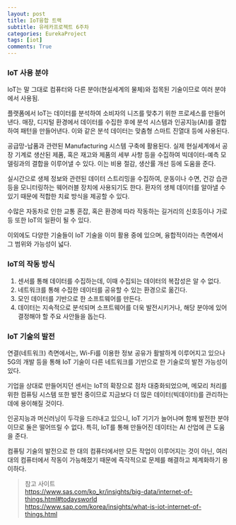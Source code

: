 ```yaml
---
layout: post
title: IoT융합 트랙
subtitle: 유레카프로젝트 6주차
categories: EurekaProject
tags: [iot]
comments: True
---
```


### IoT 사용 분야

IoT는 말 그대로 컴퓨터와 다른 분야(현실세계의 물체)와 접목된 기술이므로 여러 분야에서 사용됨.

플랫폼에서 IoT는 데이터를 분석하여 소비자의 니즈를 맞추기 위한 프로세스를 만들어낸다. 매장, 디지털 환경에서 데이터를 수집한 후에 분석 시스템과 인공지능(AI)를 결합하여 패턴을 만들어낸다. 이와 같은 분석 데이터는 맞춤형 스마트 진열대 등에 사용된다.

공급망-납품과 관련된 Manufacturing 시스템 구축에 활용된다. 실제 현실세계에서 공장 기계로 생산된 제품, 혹은 재고와 제품의 세부 사항 등을 수집하여 빅데이터-예측 모델링과의 결합을 이루어낼 수 있다. 이는 비용 절감, 생산률 개선 등에 도움을 준다.

실시간으로 생체 정보와 관련된 데이터 스트리밍을 수집하여, 운동이나 수면, 건강 습관 등을 모니터링하는 웨어러블 장치에 사용되기도 한다. 환자의 생체 데이터를 알아낼 수 있기 때문에 적합한 치료 방식을 제공할 수 있다.

수많은 자동차로 인한 교통 혼잡, 혹은 환경에 따라 작동하는 길거리의 신호등이나 가로등 또한 IoT의 일환이 될 수 있다.

이외에도 다양한 기술들이 IoT 기술을 이미 활용 중에 있으며, 융합적이라는 측면에서 그 범위와 가능성이 넓다.


### IoT의 작동 방식

1. 센서를 통해 데이터를 수집하는데, 이때 수집되는 데이터의 복잡성은 알 수 없다.
2. 네트워크를 통해 수집한 데이터를 공유할 수 있는 환경으로 옮긴다.
3. 모인 데이터를 기반으로 한 소프트웨어를 만든다.
4. 데이터는 지속적으로 분석되며 소프트웨어를 더욱 발전시키거나, 해당 분야에 있어 결정해야 할 주요 사안들을 돕는다.


### IoT 기술의 발전

연결(네트워크) 측면에서는, Wi-Fi를 이용한 정보 공유가 활발하게 이루어지고 있으나 5G의 개발 등을 통해 IoT 기술이 다른 네트워크를 기반으로 한 기술로의 발전 가능성이 있다.

기업을 상대로 만들어지던 센서는 IoT의 확장으로 점차 대중화되었으며, 메모리 처리를 위한 컴퓨팅 시스템 또한 발전 중이므로 지금보다 더 많은 데이터(빅데이터)를 관리하는 데에 용이해질 것이다.

인공지능과 머신러닝이 두각을 드러내고 있으니, IoT 기기가 늘어나며 함께 발전한 분야이므로 둘은 떨어뜨릴 수 없다. 특히, IoT를 통해 만들어진 데이터는 AI 산업에 큰 도움을 준다.

컴퓨팅 기술의 발전으로 한 대의 컴퓨터에서만 모든 작업이 이루어지는 것이 아닌, 여러 대의 컴퓨터에서 작동이 가능해졌기 때문에 즉각적으로 문제를 해결하고 체계화하기 용이하다.


> 참고 사이트 <br>
> <https://www.sas.com/ko_kr/insights/big-data/internet-of-things.html#todaysworld> <br>
> <https://www.sap.com/korea/insights/what-is-iot-internet-of-things.html>